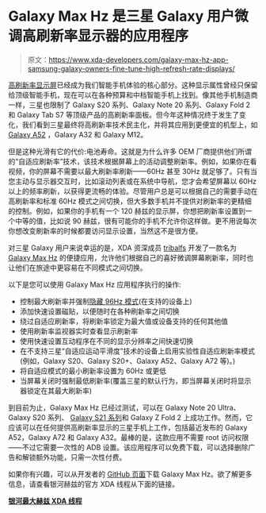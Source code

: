 # Galaxy Max Hz 是三星 Galaxy 用户微调高刷新率显示器的应用程序

> 原文：<https://www.xda-developers.com/galaxy-max-hz-app-samsung-galaxy-owners-fine-tune-high-refresh-rate-displays/>

[高刷新率显示屏](https://www.xda-developers.com/smartphone-display-refresh-rates-explained/)已经成为我们智能手机体验的核心部分。这种显示属性曾经只保留给顶级智能手机，现在可以在各种预算和中档智能手机上找到。像其他手机制造商一样，三星也限制了 Galaxy S20 系列、Galaxy Note 20 系列、Galaxy Fold 2 和 Galaxy Tab S7 等顶级产品的高刷新率面板。但今年这种情况终于发生了变化，我们看到三星最终将高刷新率技术民主化，并将其应用到更便宜的机型上，如 [Galaxy A52](https://www.xda-developers.com/samsung-galaxy-a52/) ，Galaxy A32 和 Galaxy M12。

但是这种光滑有它的代价:电池寿命。这就是为什么许多 OEM 厂商提供他们所谓的“自适应刷新率”技术，该技术根据屏幕上的活动调整刷新率。例如，如果你在看视频，你的屏幕不需要以最大刷新率刷新——60Hz 甚至 30Hz 就足够了。只有当您主动与显示器交互时，比如滚动列表或在系统中导航，您才会希望屏幕以 60Hz 以上的频率刷新，以获得更流畅的体验。尽管用户总是可以根据自己的需要手动在高刷新率和标准 60Hz 模式之间切换，但大多数手机并不提供对刷新率的更精细的控制。例如，如果你的手机有一个 120 赫兹的显示屏，你想把刷新率设置到一个中等的值，比如说 90 赫兹，很有可能你的手机不允许你这样做。更不用说每次你想改变刷新率的时候都要访问显示设置，当然这不是很方便。

对三星 Galaxy 用户来说幸运的是，XDA 资深成员 [tribalfs](https://forum.xda-developers.com/m/tribalfs.5794792/) 开发了一款名为 [Galaxy Max Hz](https://forum.xda-developers.com/t/app-galaxy-max-hz-refresh-rate-control-quick-resolution-switcher-screen-off-mods-adaptive-mod-keep-high-adaptive-on-power-saving-mode-and-more.4181447/) 的便捷应用，允许他们根据自己的喜好微调屏幕刷新率，同时也让他们在旅途中更容易在不同模式之间切换。

以下是您可以使用 Galaxy Max Hz 应用程序执行的操作:

*   控制最大刷新率并强制[隐藏 96Hz 模式](https://www.xda-developers.com/samsung-galaxy-s20-hidden-96hz-display-mode/)(在支持的设备上)
*   添加快速设置磁贴，以便随时在各种刷新率之间切换
*   绕过自适应刷新率，将刷新率锁定为最大值或设备支持的任何其他值
*   使用刷新率监视器实时查看显示刷新率
*   使用快速设置互动程序在不同的显示分辨率之间快速切换
*   在不支持三星“自适应运动平滑度”技术的设备上启用实验性自适应刷新率模式(例如，Galaxy S20、Galaxy S20+、Galaxy A52、Galaxy A72 等)。)
*   将自适应模式的最小刷新率设置为 60Hz 或更低
*   当屏幕关闭时强制最低刷新率(覆盖三星的默认行为，即当屏幕关闭时将显示器锁定在其最大刷新率)

到目前为止，Galaxy Max Hz 已经过测试，可以在 Galaxy Note 20 Ultra、Galaxy S20 系列、 [Galaxy S21 系列](https://www.xda-developers.com/samsung-galaxy-s21/)和 Galaxy Z Fold 2 上成功工作。然而，它应该可以在任何提供高刷新率显示的三星手机上工作，包括最近发布的 Galaxy A52，Galaxy A72 和 Galaxy A32。最棒的是，这款应用不需要 root 访问权限——不过它需要一次性的 ADB 设置。该应用程序可以免费下载，可以选择删除广告和解锁额外功能，只需一次性付费。

如果你有兴趣，可以从开发者的 [GitHub 页面](https://github.com/tribalfs/GalaxyMaxHzPub)下载 Galaxy Max Hz。欲了解更多信息，请查看银河赫兹的官方 XDA 线程从下面的链接。

**[银河最大赫兹 XDA 线程](https://forum.xda-developers.com/t/app-galaxy-max-hz-refresh-rate-control-quick-resolution-switcher-screen-off-mods-adaptive-mod-keep-high-adaptive-on-power-saving-mode-and-more.4181447/)**